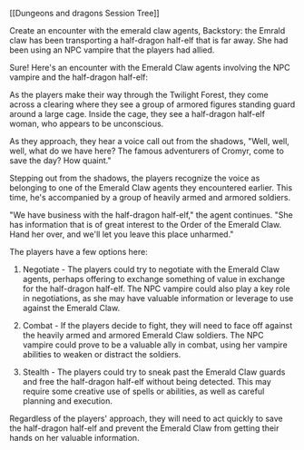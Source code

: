 [[Dungeons and dragons Session Tree]]


Create an encounter with the emerald claw agents, Backstory: the Emrald claw has been transporting a half-dragon half-elf that is far away. She had been using an NPC vampire that the players had allied.

Sure! Here's an encounter with the Emerald Claw agents involving the NPC vampire and the half-dragon half-elf:

As the players make their way through the Twilight Forest, they come across a clearing where they see a group of armored figures standing guard around a large cage. Inside the cage, they see a half-dragon half-elf woman, who appears to be unconscious.

As they approach, they hear a voice call out from the shadows, "Well, well, well, what do we have here? The famous adventurers of Cromyr, come to save the day? How quaint."

Stepping out from the shadows, the players recognize the voice as belonging to one of the Emerald Claw agents they encountered earlier. This time, he's accompanied by a group of heavily armed and armored soldiers.

"We have business with the half-dragon half-elf," the agent continues. "She has information that is of great interest to the Order of the Emerald Claw. Hand her over, and we'll let you leave this place unharmed."

The players have a few options here:

1.  Negotiate - The players could try to negotiate with the Emerald Claw agents, perhaps offering to exchange something of value in exchange for the half-dragon half-elf. The NPC vampire could also play a key role in negotiations, as she may have valuable information or leverage to use against the Emerald Claw.
    
2.  Combat - If the players decide to fight, they will need to face off against the heavily armed and armored Emerald Claw soldiers. The NPC vampire could prove to be a valuable ally in combat, using her vampire abilities to weaken or distract the soldiers.
    
3.  Stealth - The players could try to sneak past the Emerald Claw guards and free the half-dragon half-elf without being detected. This may require some creative use of spells or abilities, as well as careful planning and execution.
    

Regardless of the players' approach, they will need to act quickly to save the half-dragon half-elf and prevent the Emerald Claw from getting their hands on her valuable information.